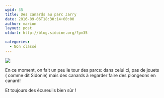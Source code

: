 ```yaml
---
wpid: 35
title: Des canards au parc Jarry
date: 2016-09-06T18:30:14+00:00
author: marion
layout: post
oldurl: http://blog.sidoine.org/?p=35

categories:
  - Non classé
---
```

![](/media/2016/wp-image-1820206822jpg.jpg)

En ce moment, on fait un peu le tour des parcs: dans celui ci, pas de jouets ( comme dit Sidonie) mais des canards à regarder faire des plongeons en canard!

Et toujours des écureuils bien sûr !